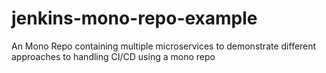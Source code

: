 # jenkins-mono-repo-example
An Mono Repo containing multiple microservices to demonstrate different approaches to handling CI/CD using a mono repo
